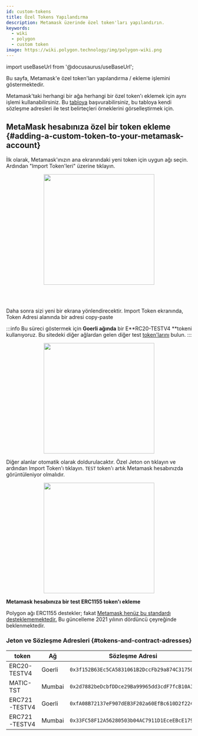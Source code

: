 ```yaml
---
id: custom-tokens
title: Özel Tokens Yapılandırma
description: Metamask üzerinde özel token'ları yapılandırın.
keywords:
  - wiki
  - polygon
  - custom token
image: https://wiki.polygon.technology/img/polygon-wiki.png
---
```


import useBaseUrl from '@docusaurus/useBaseUrl';

Bu sayfa, Metamask'e özel token'ları yapılandırma / ekleme işlemini göstermektedir.

Metamask'taki herhangi bir ağa herhangi bir özel token'ı eklemek için aynı işlemi kullanabilirsiniz. Bu [tabloya](#tokens-and-contract-adresses) başvurabilirsiniz, bu tabloya kendi sözleşme adresleri ile test belirteçleri örneklerini görselleştirmek için.

## MetaMask hesabınıza özel bir token ekleme {#adding-a-custom-token-to-your-metamask-account}

İlk olarak, Metamask'ınızın ana ekranındaki yeni token için uygun ağı seçin. Ardından "Import Token'leri" üzerine tıklayın.

<div align="center">
<img width="300" src={useBaseUrl("img/metamask/develop/add-test-token.png")} />
</div>

<br></br>

Daha sonra sizi yeni bir ekrana yönlendirecektir. Import Token ekranında, Token Adresi alanında bir adresi copy-paste

:::info
Bu süreci göstermek için **Goerli ağında** bir E**RC20-TESTV4 **tokeni kullanıyoruz. Bu sitedeki diğer ağlardan gelen diğer test [<ins>token'larını</ins>](#tokens-and-contract-adresses) bulun.
:::

<div align="center">
<img width="300" src={useBaseUrl("img/metamask/develop/token-contract-address.png")} />
</div>

Diğer alanlar otomatik olarak doldurulacaktır. Özel Jeton on tıklayın ve ardından Import Token'ı tıklayın. `TEST` token'ı artık Metamask hesabınızda görüntüleniyor olmalıdır.

<div align="center">
<img width="300" src={useBaseUrl("img/metamask/develop/added-token.png")} />
</div>

**Metamask hesabınıza bir test ERC1155 token'ı ekleme**

Polygon ağı ERC1155 destekler; fakat [Metamask henüz bu standardı desteklememektedir.](https://metamask.zendesk.com/hc/en-us/articles/360058488651-Does-MetaMask-support-ERC-1155-) Bu güncelleme 2021 yılının dördüncü çeyreğinde beklenmektedir.

### Jeton ve Sözleşme Adresleri {#tokens-and-contract-adresses}

| token | Ağ | Sözleşme Adresi |
|---------------|---------|----------------------------------------------|
| ERC20-TESTV4 | Goerli | `0x3f152B63Ec5CA5831061B2DccFb29a874C317502` |
| MATIC-TST | Mumbai | `0x2d7882beDcbfDDce29Ba99965dd3cdF7fcB10A1e` |
| ERC721-TESTV4 | Goerli | `0xfA08B72137eF907dEB3F202a60EfBc610D2f224b` |
| ERC721-TESTV4 | Mumbai | `0x33FC58F12A56280503b04AC7911D1EceEBcE179c` |